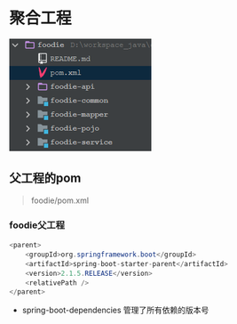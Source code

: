 # 聚合工程

![image.png](./assets/image.png)

## 父工程的pom

> foodie/pom.xml

### foodie父工程

```java
<parent>
    <groupId>org.springframework.boot</groupId>
    <artifactId>spring-boot-starter-parent</artifactId>
    <version>2.1.5.RELEASE</version>
    <relativePath />
</parent>
```

* spring-boot-dependencies  管理了所有依赖的版本号
